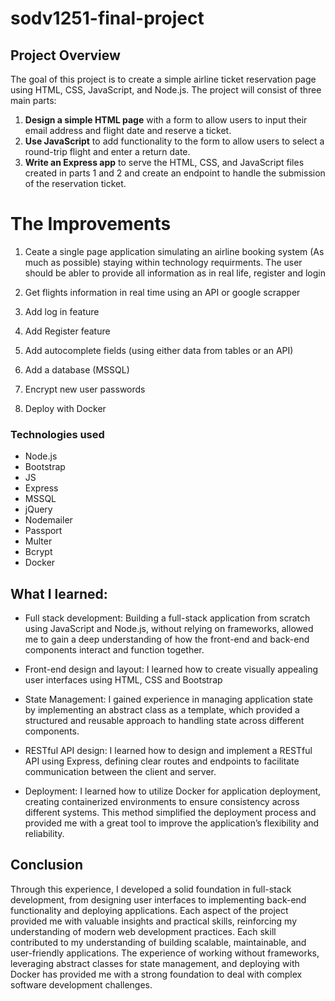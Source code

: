 # sodv1251-final-project

## Project Overview

The goal of this project is to create a simple airline ticket reservation page using HTML, CSS, JavaScript, and Node.js. The project will consist of three main parts:

1. **Design a simple HTML page** with a form to allow users to input their email address and flight date and reserve a ticket.
2. **Use JavaScript** to add functionality to the form to allow users to select a round-trip flight and enter a return date.
3. **Write an Express app** to serve the HTML, CSS, and JavaScript files created in parts 1 and 2 and create an endpoint to handle the submission of the reservation ticket.

# The Improvements

1. Ceate a single page application simulating an airline booking system (As much as possible) staying within technology requirments. The user should be abler to provide all information as in real life, register and login

2. Get flights information in real time using an API or google scrapper
3. Add log in feature
4. Add Register feature
5. Add autocomplete fields (using either data from tables or an API)
6. Add a database (MSSQL)
7. Encrypt new user passwords
8. Deploy with Docker


### Technologies used
- Node.js
- Bootstrap
- JS
- Express
- MSSQL
- jQuery
- Nodemailer
- Passport
- Multer
- Bcrypt
- Docker

## What I learned:
- Full stack development: Building a full-stack application from scratch using JavaScript and Node.js, without relying on frameworks, allowed me to gain a deep understanding of how the front-end and back-end components interact and function together.

- Front-end design and layout: I learned how to create visually appealing user interfaces using HTML, CSS and Bootstrap

- State Management: I gained experience in managing application state by implementing an abstract class as a template, which provided a structured and reusable approach to handling state across different components.

- RESTful API design: I learned how to design and implement a RESTful API using Express, defining clear routes and endpoints to facilitate communication between the client and server.

- Deployment: I learned how to utilize Docker for application deployment, creating containerized environments to ensure consistency across different systems. This method simplified the deployment process and provided me with a great tool to improve the application’s flexibility and reliability.

## Conclusion

Through this experience, I developed a solid foundation in full-stack development, from designing user interfaces to implementing back-end functionality and deploying applications. Each aspect of the project provided me with valuable insights and practical skills, reinforcing my understanding of modern web development practices.  Each skill contributed to my understanding of building scalable, maintainable, and user-friendly applications. The experience of working without frameworks, leveraging abstract classes for state management, and deploying with Docker has provided me with a strong foundation to deal with complex software development challenges.


